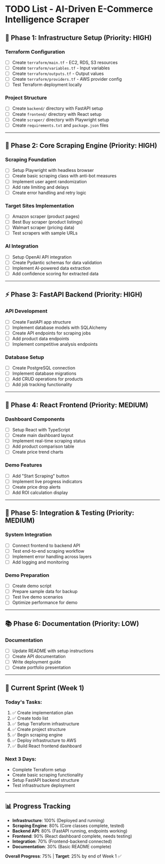 # TODO List - AI-Driven E-Commerce Intelligence Scraper

## 🚀 Phase 1: Infrastructure Setup (Priority: HIGH)

### Terraform Configuration

- [ ] Create `terraform/main.tf` - EC2, RDS, S3 resources
- [ ] Create `terraform/variables.tf` - Input variables
- [ ] Create `terraform/outputs.tf` - Output values
- [ ] Create `terraform/providers.tf` - AWS provider config
- [ ] Test Terraform deployment locally

### Project Structure

- [ ] Create `backend/` directory with FastAPI setup
- [ ] Create `frontend/` directory with React setup
- [ ] Create `scraper/` directory with Playwright setup
- [ ] Create `requirements.txt` and `package.json` files

---

## 🔧 Phase 2: Core Scraping Engine (Priority: HIGH)

### Scraping Foundation

- [ ] Setup Playwright with headless browser
- [ ] Create basic scraping class with anti-bot measures
- [ ] Implement user agent randomization
- [ ] Add rate limiting and delays
- [ ] Create error handling and retry logic

### Target Sites Implementation

- [ ] Amazon scraper (product pages)
- [ ] Best Buy scraper (product listings)
- [ ] Walmart scraper (pricing data)
- [ ] Test scrapers with sample URLs

### AI Integration

- [ ] Setup OpenAI API integration
- [ ] Create Pydantic schemas for data validation
- [ ] Implement AI-powered data extraction
- [ ] Add confidence scoring for extracted data

---

## ⚡ Phase 3: FastAPI Backend (Priority: HIGH)

### API Development

- [ ] Create FastAPI app structure
- [ ] Implement database models with SQLAlchemy
- [ ] Create API endpoints for scraping jobs
- [ ] Add product data endpoints
- [ ] Implement competitive analysis endpoints

### Database Setup

- [ ] Create PostgreSQL connection
- [ ] Implement database migrations
- [ ] Add CRUD operations for products
- [ ] Add job tracking functionality

---

## 🎨 Phase 4: React Frontend (Priority: MEDIUM)

### Dashboard Components

- [ ] Setup React with TypeScript
- [ ] Create main dashboard layout
- [ ] Implement real-time scraping status
- [ ] Add product comparison table
- [ ] Create price trend charts

### Demo Features

- [ ] Add "Start Scraping" button
- [ ] Implement live progress indicators
- [ ] Create price drop alerts
- [ ] Add ROI calculation display

---

## 🔗 Phase 5: Integration & Testing (Priority: MEDIUM)

### System Integration

- [ ] Connect frontend to backend API
- [ ] Test end-to-end scraping workflow
- [ ] Implement error handling across layers
- [ ] Add logging and monitoring

### Demo Preparation

- [ ] Create demo script
- [ ] Prepare sample data for backup
- [ ] Test live demo scenarios
- [ ] Optimize performance for demo

---

## 📚 Phase 6: Documentation (Priority: LOW)

### Documentation

- [ ] Update README with setup instructions
- [ ] Create API documentation
- [ ] Write deployment guide
- [ ] Create portfolio presentation

---

## 🎯 Current Sprint (Week 1)

### Today's Tasks:

1. ✅ Create implementation plan
2. ✅ Create todo list
3. ✅ Setup Terraform infrastructure
4. ✅ Create project structure
5. ✅ Begin scraping engine
6. ✅ Deploy infrastructure to AWS
7. ✅ Build React frontend dashboard

### Next 3 Days:

- Complete Terraform setup
- Create basic scraping functionality
- Setup FastAPI backend structure
- Test infrastructure deployment

---

## 📊 Progress Tracking

- **Infrastructure**: 100% (Deployed and running)
- **Scraping Engine**: 80% (Core classes complete, tested)
- **Backend API**: 80% (FastAPI running, endpoints working)
- **Frontend**: 90% (React dashboard complete, needs testing)
- **Integration**: 70% (Frontend-backend connected)
- **Documentation**: 30% (Basic README complete)

**Overall Progress**: 75% | **Target**: 25% by end of Week 1 ✅

